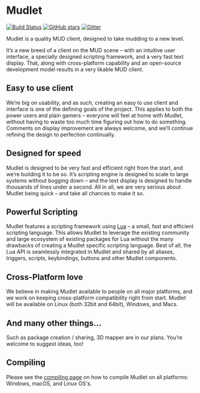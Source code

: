 # Mudlet

[![Build Status](https://travis-ci.org/Mudlet/Mudlet.svg?branch=development)](https://travis-ci.org/Mudlet/Mudlet) [![GitHub stars](https://img.shields.io/github/stars/Mudlet/Mudlet.svg)](https://github.com/Mudlet/Mudlet/stargazers)
[![Gitter](https://badges.gitter.im/Join%20Chat.svg)](https://gitter.im/Mudlet/Mudlet?utm_source=badge&utm_medium=badge&utm_campaign=pr-badge&utm_content=badge)

Mudlet is a quality MUD client, designed to take mudding to a new level.

It’s a new breed of a client on the MUD scene – with an intuitive user interface, a specially designed scripting framework, and a very fast text display. That, along with cross-platform capability and an open-source development model results in a very likable MUD client.

## Easy to use client

We’re big on usability, and as such, creating an easy to use client and interface is one of the defining goals of the project. This applies to both the power users and plain gamers – everyone will feel at home with Mudlet, without having to waste too much time figuring out how to do something. Comments on display improvement are always welcome, and we’ll continue refining the design to perfection continually.

## Designed for speed

Mudlet is designed to be very fast and efficient right from the start, and we’re building it to be so. It’s scripting engine is designed to scale to large systems without bogging down – and the text display is designed to handle thousands of lines under a second. All in all, we are very serious about Mudlet being quick – and take all chances to make it so.

## Powerful Scripting

Mudlet features a scripting framework using [Lua](https://www.lua.org/) – a small, fast and efficient scripting language. This allows Mudlet to leverage the existing community and large ecosystem of existing packages for Lua without the many drawbacks of creating a Mudlet specific scripting language. Best of all, the Lua API is seamlessly integrated in Mudlet and shared by all aliases, triggers, scripts, keybindings, buttons and other Mudlet components.

## Cross-Platform love

We believe in making Mudlet available to people on all major platforms, and we work on keeping cross-platform compatibility right from start. Mudlet will be available on Linux (both 32bit and 64bit), Windows, and Macs.

## And many other things…

Such as package creation / sharing, 3D mapper are in our plans. You’re welcome to suggest ideas, too!

## Compiling

Please see the [compiling page](https://wiki.mudlet.org/w/Compiling_Mudlet) on how to compile Mudlet on all platforms: Windows, macOS, and Linux OS's.
